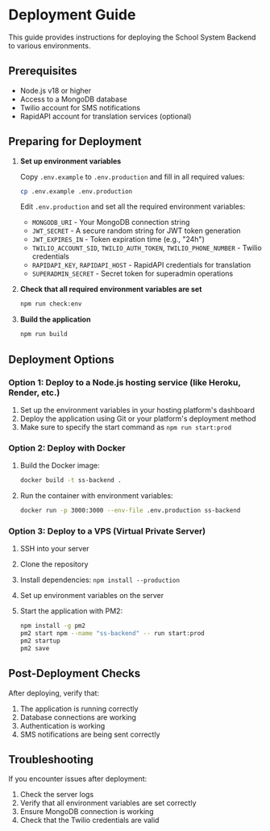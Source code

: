 # Deployment Guide

This guide provides instructions for deploying the School System Backend to various environments.

## Prerequisites

- Node.js v18 or higher
- Access to a MongoDB database
- Twilio account for SMS notifications
- RapidAPI account for translation services (optional)

## Preparing for Deployment

1. **Set up environment variables**

   Copy `.env.example` to `.env.production` and fill in all required values:

   ```bash
   cp .env.example .env.production
   ```

   Edit `.env.production` and set all the required environment variables:
   - `MONGODB_URI` - Your MongoDB connection string
   - `JWT_SECRET` - A secure random string for JWT token generation
   - `JWT_EXPIRES_IN` - Token expiration time (e.g., "24h")
   - `TWILIO_ACCOUNT_SID`, `TWILIO_AUTH_TOKEN`, `TWILIO_PHONE_NUMBER` - Twilio credentials
   - `RAPIDAPI_KEY`, `RAPIDAPI_HOST` - RapidAPI credentials for translation
   - `SUPERADMIN_SECRET` - Secret token for superadmin operations

2. **Check that all required environment variables are set**

   ```bash
   npm run check:env
   ```

3. **Build the application**

   ```bash
   npm run build
   ```

## Deployment Options

### Option 1: Deploy to a Node.js hosting service (like Heroku, Render, etc.)

1. Set up the environment variables in your hosting platform's dashboard
2. Deploy the application using Git or your platform's deployment method
3. Make sure to specify the start command as `npm run start:prod`

### Option 2: Deploy with Docker

1. Build the Docker image:

   ```bash
   docker build -t ss-backend .
   ```

2. Run the container with environment variables:

   ```bash
   docker run -p 3000:3000 --env-file .env.production ss-backend
   ```

### Option 3: Deploy to a VPS (Virtual Private Server)

1. SSH into your server
2. Clone the repository
3. Install dependencies: `npm install --production`
4. Set up environment variables on the server
5. Start the application with PM2:

   ```bash
   npm install -g pm2
   pm2 start npm --name "ss-backend" -- run start:prod
   pm2 startup
   pm2 save
   ```

## Post-Deployment Checks

After deploying, verify that:

1. The application is running correctly
2. Database connections are working
3. Authentication is working
4. SMS notifications are being sent correctly

## Troubleshooting

If you encounter issues after deployment:

1. Check the server logs
2. Verify that all environment variables are set correctly
3. Ensure MongoDB connection is working
4. Check that the Twilio credentials are valid
